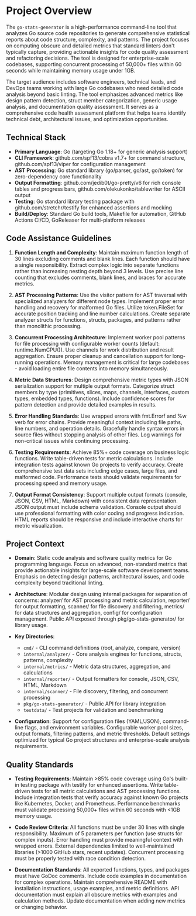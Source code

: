 # Project Overview

The `go-stats-generator` is a high-performance command-line tool that analyzes Go source code repositories to generate comprehensive statistical reports about code structure, complexity, and patterns. The project focuses on computing obscure and detailed metrics that standard linters don't typically capture, providing actionable insights for code quality assessment and refactoring decisions. The tool is designed for enterprise-scale codebases, supporting concurrent processing of 50,000+ files within 60 seconds while maintaining memory usage under 1GB.

The target audience includes software engineers, technical leads, and DevOps teams working with large Go codebases who need detailed code analysis beyond basic linting. The tool emphasizes advanced metrics like design pattern detection, struct member categorization, generic usage analysis, and documentation quality assessment. It serves as a comprehensive code health assessment platform that helps teams identify technical debt, architectural issues, and optimization opportunities.

## Technical Stack
- **Primary Language**: Go (targeting Go 1.18+ for generic analysis support)
- **CLI Framework**: github.com/spf13/cobra v1.7+ for command structure, github.com/spf13/viper for configuration management
- **AST Processing**: Go standard library (go/parser, go/ast, go/token) for zero-dependency core functionality
- **Output Formatting**: github.com/jedib0t/go-pretty/v6 for rich console tables and progress bars, github.com/olekukonko/tablewriter for ASCII output
- **Testing**: Go standard library testing package with github.com/stretchr/testify for enhanced assertions and mocking
- **Build/Deploy**: Standard Go build tools, Makefile for automation, GitHub Actions CI/CD, GoReleaser for multi-platform releases

## Code Assistance Guidelines

1. **Function Length and Complexity**: Maintain maximum function length of 30 lines excluding comments and blank lines. Each function should have a single responsibility. Extract complex logic into separate functions rather than increasing nesting depth beyond 3 levels. Use precise line counting that excludes comments, blank lines, and braces for accurate metrics.

2. **AST Processing Patterns**: Use the visitor pattern for AST traversal with specialized analyzers for different node types. Implement proper error handling and recovery for malformed Go files. Utilize token.FileSet for accurate position tracking and line number calculations. Create separate analyzer structs for functions, structs, packages, and patterns rather than monolithic processing.

3. **Concurrent Processing Architecture**: Implement worker pool patterns for file processing with configurable worker counts (default: runtime.NumCPU()). Use channels for work distribution and result aggregation. Ensure proper cleanup and cancellation support for long-running operations. Memory management is critical for large codebases - avoid loading entire file contents into memory simultaneously.

4. **Metric Data Structures**: Design comprehensive metric types with JSON serialization support for multiple output formats. Categorize struct members by type (primitives, slices, maps, channels, interfaces, custom types, embedded types, functions). Include confidence scores for pattern detection and provide detailed examples in results.

5. **Error Handling Standards**: Use wrapped errors with fmt.Errorf and %w verb for error chains. Provide meaningful context including file paths, line numbers, and operation details. Gracefully handle syntax errors in source files without stopping analysis of other files. Log warnings for non-critical issues while continuing processing.

6. **Testing Requirements**: Achieve 85%+ code coverage on business logic functions. Write table-driven tests for metric calculations. Include integration tests against known Go projects to verify accuracy. Create comprehensive test data sets including edge cases, large files, and malformed code. Performance tests should validate requirements for processing speed and memory usage.

7. **Output Format Consistency**: Support multiple output formats (console, JSON, CSV, HTML, Markdown) with consistent data representation. JSON output must include schema validation. Console output should use professional formatting with color coding and progress indication. HTML reports should be responsive and include interactive charts for metric visualization.

## Project Context

- **Domain**: Static code analysis and software quality metrics for Go programming language. Focus on advanced, non-standard metrics that provide actionable insights for large-scale software development teams. Emphasis on detecting design patterns, architectural issues, and code complexity beyond traditional linting.

- **Architecture**: Modular design using internal packages for separation of concerns: analyzer/ for AST processing and metric calculation, reporter/ for output formatting, scanner/ for file discovery and filtering, metrics/ for data structures and aggregation, config/ for configuration management. Public API exposed through pkg/go-stats-generator/ for library usage.

- **Key Directories**: 
  - `cmd/` - CLI command definitions (root, analyze, compare, version)
  - `internal/analyzer/` - Core analysis engines for functions, structs, patterns, complexity
  - `internal/metrics/` - Metric data structures, aggregation, and calculations
  - `internal/reporter/` - Output formatters for console, JSON, CSV, HTML, Markdown
  - `internal/scanner/` - File discovery, filtering, and concurrent processing
  - `pkg/go-stats-generator/` - Public API for library integration
  - `testdata/` - Test projects for validation and benchmarking

- **Configuration**: Support for configuration files (YAML/JSON), command-line flags, and environment variables. Configurable worker pool sizes, output formats, filtering patterns, and metric thresholds. Default settings optimized for typical Go project structures and enterprise-scale analysis requirements.

## Quality Standards

- **Testing Requirements**: Maintain >85% code coverage using Go's built-in testing package with testify for enhanced assertions. Write table-driven tests for all metric calculations and AST processing functions. Include integration tests that verify accuracy against known Go projects like Kubernetes, Docker, and Prometheus. Performance benchmarks must validate processing 50,000+ files within 60 seconds with <1GB memory usage.

- **Code Review Criteria**: All functions must be under 30 lines with single responsibility. Maximum of 5 parameters per function (use structs for complex inputs). Error handling must provide meaningful context with wrapped errors. External dependencies limited to well-maintained libraries (>1000 GitHub stars, recent updates). Concurrent processing must be properly tested with race condition detection.

- **Documentation Standards**: All exported functions, types, and packages must have GoDoc comments. Include code examples in documentation for complex operations. Maintain comprehensive README with installation instructions, usage examples, and metric definitions. API documentation must explain all obscure metrics with examples and calculation methods. Update documentation when adding new metrics or changing behavior.